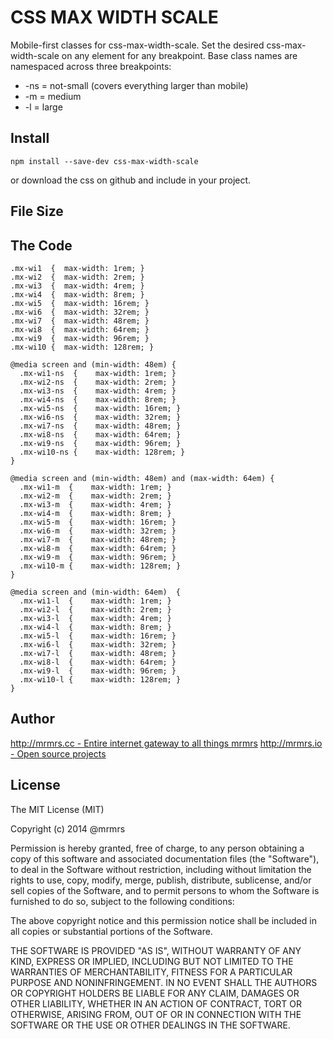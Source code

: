 # CSS MAX WIDTH SCALE

  Mobile-first classes for css-max-width-scale.
  Set the desired css-max-width-scale on any element for any breakpoint.
  Base class names are namespaced across three breakpoints:

*  -ns = not-small (covers everything larger than mobile)
*  -m  = medium
*  -l  = large

## Install
```
npm install --save-dev css-max-width-scale
```
or download the css on github and include in your project.

## File Size


## The Code
```
.mx-wi1  {  max-width: 1rem; }
.mx-wi2  {  max-width: 2rem; }
.mx-wi3  {  max-width: 4rem; }
.mx-wi4  {  max-width: 8rem; }
.mx-wi5  {  max-width: 16rem; }
.mx-wi6  {  max-width: 32rem; }
.mx-wi7  {  max-width: 48rem; }
.mx-wi8  {  max-width: 64rem; }
.mx-wi9  {  max-width: 96rem; }
.mx-wi10 {  max-width: 128rem; }

@media screen and (min-width: 48em) {
  .mx-wi1-ns  {    max-width: 1rem; }
  .mx-wi2-ns  {    max-width: 2rem; }
  .mx-wi3-ns  {    max-width: 4rem; }
  .mx-wi4-ns  {    max-width: 8rem; }
  .mx-wi5-ns  {    max-width: 16rem; }
  .mx-wi6-ns  {    max-width: 32rem; }
  .mx-wi7-ns  {    max-width: 48rem; }
  .mx-wi8-ns  {    max-width: 64rem; }
  .mx-wi9-ns  {    max-width: 96rem; }
  .mx-wi10-ns {    max-width: 128rem; }
}

@media screen and (min-width: 48em) and (max-width: 64em) {
  .mx-wi1-m  {    max-width: 1rem; }
  .mx-wi2-m  {    max-width: 2rem; }
  .mx-wi3-m  {    max-width: 4rem; }
  .mx-wi4-m  {    max-width: 8rem; }
  .mx-wi5-m  {    max-width: 16rem; }
  .mx-wi6-m  {    max-width: 32rem; }
  .mx-wi7-m  {    max-width: 48rem; }
  .mx-wi8-m  {    max-width: 64rem; }
  .mx-wi9-m  {    max-width: 96rem; }
  .mx-wi10-m {    max-width: 128rem; }
}

@media screen and (min-width: 64em)  {
  .mx-wi1-l  {    max-width: 1rem; }
  .mx-wi2-l  {    max-width: 2rem; }
  .mx-wi3-l  {    max-width: 4rem; }
  .mx-wi4-l  {    max-width: 8rem; }
  .mx-wi5-l  {    max-width: 16rem; }
  .mx-wi6-l  {    max-width: 32rem; }
  .mx-wi7-l  {    max-width: 48rem; }
  .mx-wi8-l  {    max-width: 64rem; }
  .mx-wi9-l  {    max-width: 96rem; }
  .mx-wi10-l {    max-width: 128rem; }
}

```

## Author

[http://mrmrs.cc - Entire internet gateway to all things mrmrs](http://mrmrs.cc)
[http://mrmrs.io - Open source projects](http://mrmrs.io)

## License

The MIT License (MIT)

Copyright (c) 2014 @mrmrs

Permission is hereby granted, free of charge, to any person obtaining a copy
of this software and associated documentation files (the "Software"), to deal
in the Software without restriction, including without limitation the rights
to use, copy, modify, merge, publish, distribute, sublicense, and/or sell
copies of the Software, and to permit persons to whom the Software is
furnished to do so, subject to the following conditions:

The above copyright notice and this permission notice shall be included in
all copies or substantial portions of the Software.

THE SOFTWARE IS PROVIDED "AS IS", WITHOUT WARRANTY OF ANY KIND, EXPRESS OR
IMPLIED, INCLUDING BUT NOT LIMITED TO THE WARRANTIES OF MERCHANTABILITY,
FITNESS FOR A PARTICULAR PURPOSE AND NONINFRINGEMENT. IN NO EVENT SHALL THE
AUTHORS OR COPYRIGHT HOLDERS BE LIABLE FOR ANY CLAIM, DAMAGES OR OTHER
LIABILITY, WHETHER IN AN ACTION OF CONTRACT, TORT OR OTHERWISE, ARISING FROM,
OUT OF OR IN CONNECTION WITH THE SOFTWARE OR THE USE OR OTHER DEALINGS IN
THE SOFTWARE.

